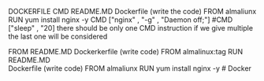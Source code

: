 DOCKERFILE
  CMD
    README.MD
    Dockerfile (write the code)
	     FROM almaliunx 
		 RUN yum install nginx -y
	     CMD ["nginx" , "-g" , "Daemon off;"]
		#CMD ["sleep" , "20] there should be only one CMD instruction if we give multiple the last one will be considered 
     
  FROM 
    README.MD
    Dockerkerfile (write code)
          FROM almalinux:tag 
  RUN
    README.MD  
    Dockerfile (write code)
	      FROM almaliunx 
		  RUN yum install nginx -y 
		  # Docker
